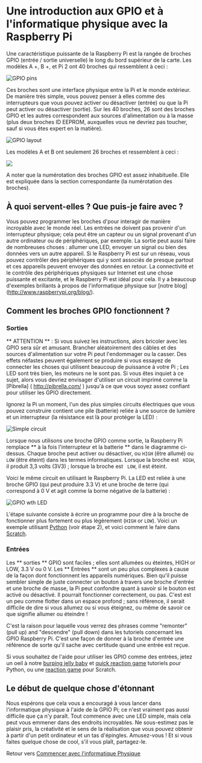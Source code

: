# Une introduction aux GPIO et à l'informatique physique avec la Raspberry Pi

Une caractéristique puissante de la Raspberry Pi est la rangée de broches GPIO (entrée / sortie universelle) le long du bord supérieur de la carte. Les modèles A +, B +, et Pi 2 ont 40 broches qui ressemblent à ceci :

![GPIO pins](images/gpio-pins-pi2.jpg)

Ces broches sont une interface physique entre la Pi et le monde extérieur. De manière très simple, vous pouvez penser à elles comme des interrupteurs que vous pouvez activer ou désactiver (entrée) ou que la Pi peut activer ou désactiver (sortie). Sur les 40 broches, 26 sont des broches GPIO et les autres correspondent aux sources d'alimentation ou à la masse (plus deux broches ID EEPROM, auxquelles vous ne devriez pas toucher, sauf si vous êtes expert en la matière).

![GPIO layout](images/gpio-numbers-pi2.png)

Les modèles A et B ont seulement 26 broches et ressemblent à ceci :

![](images/gpio-pins.jpg)

A noter que la numérotation des broches GPIO est assez inhabituelle. Elle est expliquée dans la section correspondante (la numérotation des broches).

## À quoi servent-elles ? Que puis-je faire avec ?

Vous pouvez programmer les broches d'pour interagir de manière incroyable avec le monde réel. Les entrées ne doivent pas provenir d'un interrupteur physique; cela peut être un capteur ou un signal provenant d'un autre ordinateur ou de périphériques, par exemple. La sortie peut aussi faire de nombreuses choses : allumer une LED, envoyer un signal ou bien des données vers un autre appareil. Si le Raspberry Pi est sur un réseau, vous pouvez contrôler des périphériques qui y sont associés de presque partout et ces appareils peuvent envoyer des données en retour. La connectivité et le contrôle des périphériques physiques sur Internet est une chose puissante et excitante, et le Raspberry Pi est idéal pour cela. Il y a beaucoup d'exemples brillants à propos de l'informatique physique sur [notre blog] (http://www.raspberrypi.org/blog/).


## Comment les broches GPIO fonctionnent ?

### Sorties

** ATTENTION ** : Si vous suivez les instructions, alors bricoler avec les GPIO sera sûr et amusant. Brancher aléatoirement des câbles et des sources d'alimentation sur votre Pi peut l'endommager ou la casser. Des effets néfastes peuvent également se produire si vous essayez de connecter les choses qui utilisent beaucoup de puissance à votre Pi ; Les LED sont très bien, les moteurs ne le sont pas. Si vous êtes inquiet à ce sujet, alors vous devriez envisager d'utiliser un circuit imprimé comme la [Pibrella] ( http://pibrella.com/ ) jusqu'à ce que vous soyez assez confiant pour utiliser les GPIO directement.

Ignorez la Pi un moment, l'un des plus simples circuits électriques que vous pouvez construire contient une pile (batterie) reliée à une source de lumière et un interrupteur (la résistance est là pour protéger la LED) :

![Simple circuit](images/simple-circuit.png)

Lorsque nous utilisons une broche GPIO comme sortie, la Raspberry Pi remplace ** à la fois l'interrupteur et la batterie ** dans le diagramme ci-dessus. Chaque broche peut activer ou désactiver, ou `HIGH` (être allumé) ou `LOW` (être éteint) dans les termes informatiques. Lorsque la broche est ` HIGH`, il produit 3,3 volts (3V3) ; lorsque la broche est ` LOW`, il est éteint.

Voici le même circuit en utilisant le Raspberry Pi. La LED est reliée à une broche GPIO (qui peut produire 3.3 V) et une broche de terre (qui correspond à 0 V et agit comme la borne négative de la batterie) :

![GPIO wth LED](images/gpio-led-pi2.png)

L'étape suivante consiste à écrire un programme pour dire à la broche de fonctionner plus fortement ou plus légèrement (`HIGH` or `LOW`). Voici un exemple utilisant [Python](http://www.raspberrypi.org/learning/quick-reaction-game/) (voir étape 2), et voici comment le faire dans [Scratch](http://www.raspberrypi.org/learning/robot-antenna/).

### Entrées

Les ** sorties ** GPIO sont faciles ; elles sont allumées ou éteintes, HIGH or LOW, 3.3 V ou 0 V. Les ** Entrées ** sont un peu plus complexes à cause de la façon dont fonctionnent les appareils numériques. Bien qu'il puisse sembler simple de juste connecter un bouton à travers une broche d'entrée et une broche de masse, la Pi peut confondre quant à savoir si le bouton est activé ou désactivé. Il pourrait fonctionner correctement, ou pas. C'est est un peu comme flotter dans un espace profond ; sans référence, il serait difficile de dire si vous allumez ou si vous éteignez, ou même de savoir ce que signifie allumer ou éteindre !

C'est la raison pour laquelle vous verrez des phrases comme "remonter" (pull up) and "descendre" (pull down) dans les tutoriels concernant les GPIO Raspberry Pi. C'est une façon de donner à la broche d'entrée une référence de sorte qu'il sache avec certitude quand une entrée est reçue.


Si vous souhaitez de l'aide pour utiliser les GPIO comme des entrées, jetez un oeil à notre [burping jelly baby](https://www.raspberrypi.org/learning/burping-jelly-baby/) et [quick reaction game](http://www.raspberrypi.org/learning/quick-reaction-game/) tutoriels pour Python, ou une [reaction game](http://www.raspberrypi.org/learning/reaction-game/) pour Scratch.

## Le début de quelque chose d'étonnant

Nous espérons que cela vous a encouragé à vous lancer dans l'informatique physique à l'aide de la GPIO Pi; ce n'est vraiment pas aussi difficile que ça n'y paraît. Tout commence avec une LED simple, mais cela peut vous emmener dans des endroits incroyables. Ne sous-estimez pas le plaisir pris, la créativité et le sens de la réalisation que vous pouvez obtenir à partir d'un petit ordinateur et un tas d'épingles. Amusez-vous ! Et si vous faites quelque chose de cool, s'il vous plaît, partagez-le.


Retour vers [Commencer avec l'informatique Physique](worksheet.md)
